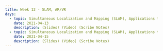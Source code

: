 ```yaml
---
title: Week 13 - SLAM, AR/VR
days:
  - topic: Simultaneous Localization and Mapping (SLAM), Applications to Augmented and Virtual Reality (Sastry, Saxena)
    date: 2021-04-13
    description: (Slides) (Video) (Scribe Notes)
  - topic: Simultaneous Localization and Mapping (SLAM), Applications to Augmented and Virtual Reality (Sastry, Saxena)
    date: 2021-04-15
    description: (Slides) (Video) (Scribe Notes)
---
```


